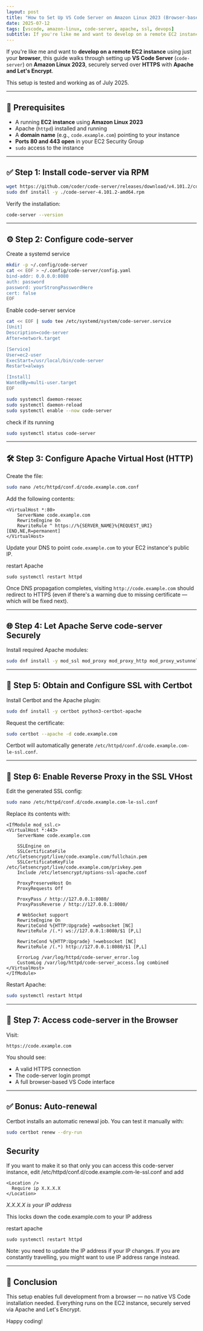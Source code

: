 ```yaml
---
layout: post
title: "How to Set Up VS Code Server on Amazon Linux 2023 (Browser-based Development)"
date: 2025-07-12
tags: [vscode, amazon-linux, code-server, apache, ssl, devops]
subtitle: If you're like me and want to develop on a remote EC2 instance using just your browser, this guide walks through setting up VS Code Server (`code-server`) on Amazon Linux 2023, securely served over HTTPS with Apache and Let's Encrypt. 
---
```


If you're like me and want to **develop on a remote EC2 instance** using just your **browser**, this guide walks through setting up **VS Code Server** (`code-server`) on **Amazon Linux 2023**, securely served over **HTTPS** with **Apache and Let's Encrypt**.

This setup is tested and working as of July 2025.

---

## 🔧 Prerequisites

- A running **EC2 instance** using **Amazon Linux 2023**
- Apache (`httpd`) installed and running
- A **domain name** (e.g., `code.example.com`) pointing to your instance
- **Ports 80 and 443 open** in your EC2 Security Group
- `sudo` access to the instance

---

## ✅ Step 1: Install code-server via RPM

```bash
wget https://github.com/coder/code-server/releases/download/v4.101.2/code-server-4.101.2-amd64.rpm
sudo dnf install -y ./code-server-4.101.2-amd64.rpm
```

Verify the installation:

```bash
code-server --version
```


---

## ⚙️ Step 2: Configure code-server

Create a systemd service
```bash
mkdir -p ~/.config/code-server
cat << EOF > ~/.config/code-server/config.yaml
bind-addr: 0.0.0.0:8080
auth: password
password: yourStrongPasswordHere
cert: false
EOF
```

Enable code-server service
```bash
cat << EOF | sudo tee /etc/systemd/system/code-server.service
[Unit]
Description=code-server
After=network.target

[Service]
User=ec2-user
ExecStart=/usr/local/bin/code-server
Restart=always

[Install]
WantedBy=multi-user.target
EOF

sudo systemctl daemon-reexec
sudo systemctl daemon-reload
sudo systemctl enable --now code-server
```

check if its running
```bash
sudo systemctl status code-server
```

---

## 🛠 Step 3: Configure Apache Virtual Host (HTTP)

Create the file:

```bash
sudo nano /etc/httpd/conf.d/code.example.com.conf
```

Add the following contents:

```
<VirtualHost *:80>
    ServerName code.example.com
    RewriteEngine On
    RewriteRule ^ https://%{SERVER_NAME}%{REQUEST_URI} [END,NE,R=permanent]
</VirtualHost>
```

Update your DNS to point `code.example.com` to your EC2 instance's public IP.  

restart Apache
```
sudo systemctl restart httpd
```

Once DNS propagation completes, visiting `http://code.example.com` should redirect to HTTPS (even if there's a warning due to missing certificate — which will be fixed next).

---

## 🌐 Step 4: Let Apache Serve code-server Securely

Install required Apache modules:

```bash
sudo dnf install -y mod_ssl mod_proxy mod_proxy_http mod_proxy_wstunnel
```

---

## 🔐 Step 5: Obtain and Configure SSL with Certbot

Install Certbot and the Apache plugin:

```bash
sudo dnf install -y certbot python3-certbot-apache
```

Request the certificate:

```bash
sudo certbot --apache -d code.example.com
```

Certbot will automatically generate `/etc/httpd/conf.d/code.example.com-le-ssl.conf`.

---

## 🔁 Step 6: Enable Reverse Proxy in the SSL VHost

Edit the generated SSL config:

```bash
sudo nano /etc/httpd/conf.d/code.example.com-le-ssl.conf
```

Replace its contents with:

```
<IfModule mod_ssl.c>
<VirtualHost *:443>
    ServerName code.example.com

    SSLEngine on
    SSLCertificateFile /etc/letsencrypt/live/code.example.com/fullchain.pem
    SSLCertificateKeyFile /etc/letsencrypt/live/code.example.com/privkey.pem
    Include /etc/letsencrypt/options-ssl-apache.conf

    ProxyPreserveHost On
    ProxyRequests Off

    ProxyPass / http://127.0.0.1:8080/
    ProxyPassReverse / http://127.0.0.1:8080/

    # WebSocket support
    RewriteEngine On
    RewriteCond %{HTTP:Upgrade} =websocket [NC]
    RewriteRule /(.*) ws://127.0.0.1:8080/$1 [P,L]

    RewriteCond %{HTTP:Upgrade} !=websocket [NC]
    RewriteRule /(.*) http://127.0.0.1:8080/$1 [P,L]

    ErrorLog /var/log/httpd/code-server_error.log
    CustomLog /var/log/httpd/code-server_access.log combined
</VirtualHost>
</IfModule>
```

Restart Apache:

```bash
sudo systemctl restart httpd
```

---

## 📱 Step 7: Access code-server in the Browser

Visit:

```
https://code.example.com
```

You should see:
- A valid HTTPS connection
- The code-server login prompt
- A full browser-based VS Code interface

---

## ✅ Bonus: Auto-renewal

Certbot installs an automatic renewal job. You can test it manually with:

```bash
sudo certbot renew --dry-run
```

## Security

If you want to make it so that only you can access this code-server instance, edit /etc/httpd/conf.d/code.example.com-le-ssl.conf and add


```
<Location />
  Require ip X.X.X.X
</Location>
```
*X.X.X.X is your IP address*

This locks down the code.example.com to your IP address

restart apache
```
sudo systemctl restart httpd
```
Note: you need to update the IP address if your IP changes. If you are constantly travelling, you might want to use IP address range instead.

---

## 🧠 Conclusion

This setup enables full development from a browser — no native VS Code installation needed. Everything runs on the EC2 instance, securely served via Apache and Let's Encrypt.

Happy coding!

